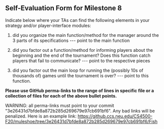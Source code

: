 ## Self-Evaluation Form for Milestone 8

Indicate below where your TAs can find the following elements in your strategy and/or player-interface modules:

1. did you organize the main function/method for the manager around
the 3 parts of its specifications --- point to the main function


2. did you factor out a function/method for informing players about
the beginning and the end of the tournament? Does this function catch
players that fail to communicate? --- point to the respective pieces


3. did you factor out the main loop for running the (possibly 10s of
thousands of) games until the tournament is over? --- point to this
function.

**Please use GitHub perma-links to the range of lines in specific
file or a collection of files for each of the above bullet points.**


  WARNING: all perma-links must point to your commit "3e26431d7bfde8a872b285d269679e97cb691bf6".
  Any bad links will be penalized.
  Here is an example link:
    <https://github.ccs.neu.edu/CS4500-F20/muleshoe/tree/3e26431d7bfde8a872b285d269679e97cb691bf6/Fish>

